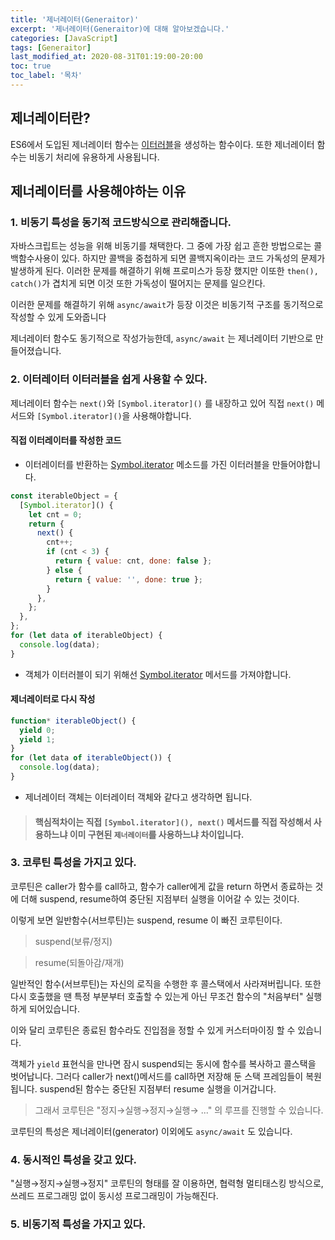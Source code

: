 ```yaml
---
title: '제너레이터(Generaitor)'
excerpt: '제너레이터(Generaitor)에 대해 알아보겠습니다.'
categories: [JavaScript]
tags: [Generaitor]
last_modified_at: 2020-08-31T01:19:00-20:00
toc: true
toc_label: '목차'
---
```


## 제너레이터란?

ES6에서 도입된 제너레이터 함수는 [이터러블](/javascript/js-iterable-iterator/)을 생성하는 함수이다. 또한 제너레이터 함수는 비동기 처리에 유용하게 사용됩니다.

## 제너레이터를 사용해야하는 이유

### 1. 비동기 특성을 동기적 코드방식으로 관리해줍니다.

자바스크립트는 성능을 위해 비동기를 채택한다. 그 중에 가장 쉽고 흔한 방법으로는 콜백함수사용이 있다. 하지만 콜백을 중첩하게 되면 콜백지옥이라는 코드 가독성의 문제가 발생하게 된다. 이러한 문제를 해결하기 위해 프로미스가 등장 했지만 이또한 `then(), catch()`가 겹치게 되면 이것 또한 가독성이 떨어지는 문제를 일으킨다.

이러한 문제를 해결하기 위해 `async/await`가 등장 이것은 비동기적 구조를 동기적으로 작성할 수 있게 도와줍니다

제너레이터 함수도 동기적으로 작성가능한데, `async/await` 는 제너레이터 기반으로 만들어졌습니다.

### 2. 이터레이터 이터러블을 쉽게 사용할 수 있다.

제너레이터 함수는 `next()`와 `[Symbol.iterator]()` 를 내장하고 있어 직접 `next()` 메서드와 `[Symbol.iterator]()`을 사용해야합니다.

#### 직접 이터레이터를 작성한 코드

- 이터레이터를 반환하는 [Symbol.iterator]() 메소드를 가진 이터러블을 만들어야합니다.

```jsx
const iterableObject = {
  [Symbol.iterator]() {
    let cnt = 0;
    return {
      next() {
        cnt++;
        if (cnt < 3) {
          return { value: cnt, done: false };
        } else {
          return { value: '', done: true };
        }
      },
    };
  },
};
for (let data of iterableObject) {
  console.log(data);
}
```

- 객체가 이터러블이 되기 위해선 [Symbol.iterator]() 메서드를 가져야합니다.

#### 제너레이터로 다시 작성

```jsx
function* iterableObject() {
  yield 0;
  yield 1;
}
for (let data of iterableObject()) {
  console.log(data);
}
```

- 제너레이터 객체는 이터레이터 객체와 같다고 생각하면 됩니다.

> #### 핵심적차이는 직접 `[Symbol.iterator](), next()` 메서드를 직접 작성해서 사용하느냐 이미 구현된 `제너레이터`를 사용하느냐 차이입니다.

### 3. 코루틴 특성을 가지고 있다.

코루틴은 caller가 함수를 call하고, 함수가 caller에게 값을 return 하면서 종료하는 것에 더해 suspend, resume하여 중단된 지점부터 실행을 이어갈 수 있는 것이다.

이렇게 보면 일반함수(서브루틴)는 suspend, resume 이 빠진 코루틴이다.

> suspend(보류/정지)

> resume(되돌아감/재개)

일반적인 함수(서브루틴)는 자신의 로직을 수행한 후 콜스택에서 사라져버립니다. 또한 다시 호출했을 땐 특정 부분부터 호출할 수 있는게 아닌 무조건 함수의 "처음부터" 실행하게 되어있습니다.

이와 달리 코루틴은 종료된 함수라도 진입점을 정할 수 있게 커스터마이징 할 수 있습니다.

객체가 `yield` 표현식을 만나면 잠시 suspend되는 동시에 함수를 복사하고 콜스택을 벗어납니다. 그러다 caller가 next()메서드를 call하면 저장해 둔 스택 프레임들이 복원됩니다. suspend된 함수는 중단된 지점부터 resume 실행을 이거갑니다.

> 그래서 코루틴은 "정지→실행→정지→실행→ ..." 의 루프를 진행할 수 있습니다.

코루틴의 특성은 제너레이터(generator) 이외에도 `async/await` 도 있습니다.

### 4. 동시적인 특성을 갖고 있다.

"실행→정지→실행→정지" 코루틴의 형태를 잘 이용하면, 협력형 멀티태스킹 방식으로, 쓰레드 프로그래밍 없이 동시성 프로그래밍이 가능해진다.

### 5. 비동기적 특성을 가지고 있다.
